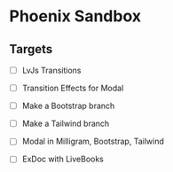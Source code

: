 # Phoenix Sandbox

## Targets

- [ ] LvJs Transitions
- [ ] Transition Effects for Modal

- [ ] Make a Bootstrap branch
- [ ] Make a Tailwind branch

- [ ] Modal in Milligram, Bootstrap, Tailwind

- [ ] ExDoc with LiveBooks
